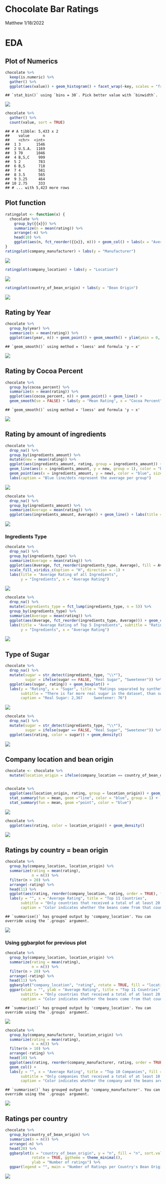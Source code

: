 Chocolate Bar Ratings
================
Matthew
1/18/2022

# EDA

## Plot of Numerics

``` r
chocolate %>%
  keep(is.numeric) %>%
  gather() %>%
  ggplot(aes(value)) + geom_histogram() + facet_wrap(~key, scales = "free")
```

    ## `stat_bin()` using `bins = 30`. Pick better value with `binwidth`.

![](Chocolate_files/figure-gfm/unnamed-chunk-1-1.png)<!-- -->

``` r
chocolate %>%
  gather() %>%
  count(value, sort = TRUE)
```

    ## # A tibble: 5,433 x 2
    ##    value      n
    ##    <chr>  <int>
    ##  1 3       1546
    ##  2 U.S.A.  1169
    ##  3 70      1046
    ##  4 B,S,C    999
    ##  5 2        783
    ##  6 B,S      718
    ##  7 4        581
    ##  8 3.5      565
    ##  9 3.25     464
    ## 10 2.75     333
    ## # ... with 5,423 more rows

## Plot function

``` r
ratingplot <- function(x) {
  chocolate %>%
    group_by({{x}}) %>%
    summarize(n = mean(rating)) %>%
    arrange(-n) %>%
    head(10) %>%
    ggplot(aes(n, fct_reorder({{x}}, n))) + geom_col() + labs(x = "Average Rating")
}
ratingplot(company_manufacturer) + labs(y = "Manufacturer")
```

![](Chocolate_files/figure-gfm/unnamed-chunk-2-1.png)<!-- -->

``` r
ratingplot(company_location) + labs(y = "Location")
```

![](Chocolate_files/figure-gfm/unnamed-chunk-2-2.png)<!-- -->

``` r
ratingplot(country_of_bean_origin) + labs(y = "Bean Origin")
```

![](Chocolate_files/figure-gfm/unnamed-chunk-2-3.png)<!-- -->

## Rating by Year

``` r
chocolate %>%
  group_by(year) %>%
  summarize(n = mean(rating)) %>%
  ggplot(aes(year, n)) + geom_point() + geom_smooth() + ylim(ymin = 0, ymax = 5)
```

    ## `geom_smooth()` using method = 'loess' and formula 'y ~ x'

![](Chocolate_files/figure-gfm/unnamed-chunk-3-1.png)<!-- -->

## Rating by Cocoa Percent

``` r
chocolate %>%
  group_by(cocoa_percent) %>%
  summarize(n = mean(rating)) %>%
  ggplot(aes(cocoa_percent, n)) + geom_point() + geom_line() + 
  geom_smooth(se = FALSE) + labs(y = "Mean Rating", x = "Cocoa Percent")
```

    ## `geom_smooth()` using method = 'loess' and formula 'y ~ x'

![](Chocolate_files/figure-gfm/unnamed-chunk-4-1.png)<!-- -->

## Rating by amount of ingredients

``` r
chocolate %>%
  drop_na() %>%
  group_by(ingredients_amount) %>%
  mutate(new = mean(rating)) %>%
  ggplot(aes(ingredients_amount, rating, group = ingredients_amount)) + geom_boxplot() + 
  geom_line(aes(x = ingredients_amount, y = new, group = 1), color = "blue") +
  geom_point(aes(x = ingredients_amount, y = new), color = "blue", size = 2) +
  labs(caption = "Blue line/dots represent the average per group")
```

![](Chocolate_files/figure-gfm/unnamed-chunk-5-1.png)<!-- -->

``` r
chocolate %>%
  drop_na() %>%
  group_by(ingredients_amount) %>%
  summarize(Average = mean(rating)) %>%
  ggplot(aes(ingredients_amount, Average)) + geom_line() + labs(title = "Zoomed in")
```

![](Chocolate_files/figure-gfm/unnamed-chunk-5-2.png)<!-- -->

### Ingredients Type

``` r
chocolate %>%
  drop_na() %>%
  group_by(ingredients_type) %>%
  summarize(Average = mean(rating)) %>%
  ggplot(aes(Average, fct_reorder(ingredients_type, Average), fill = Average)) + geom_col() +
  scale_fill_viridis_c(option = "H", direction = -1) +
  labs(title = "Average Rating of all Ingredients", 
       y = "Ingredients", x = "Average Rating")
```

![](Chocolate_files/figure-gfm/unnamed-chunk-6-1.png)<!-- -->

``` r
chocolate %>%
  drop_na() %>%
  mutate(ingredients_type = fct_lump(ingredients_type, n = 5)) %>%
  group_by(ingredients_type) %>%
  summarize(Average = mean(rating)) %>%
  ggplot(aes(Average, fct_reorder(ingredients_type, Average))) + geom_col() + 
  labs(title = "Average Rating of Top 5 Ingredients", subtitle = "Ratings not in top 5 are collapsed as Other", 
       y = "Ingredients", x = "Average Rating")
```

![](Chocolate_files/figure-gfm/unnamed-chunk-6-2.png)<!-- -->

## Type of Sugar

``` r
chocolate %>%
  drop_na() %>%
  mutate(sugar = str_detect(ingredients_type, "\\*"),
         sugar = ifelse(sugar == FALSE, "Real Sugar", "Sweetener")) %>%
  ggplot(aes(sugar, rating)) + geom_boxplot() + 
  labs(y = "Rating", x = "Sugar", title = "Ratings separated by synthetic or real sugar",
       subtitle = "There is far more real sugar in the dataset, than sweetener substitutes", 
       caption = "Real Sugar: 2,367     Sweetener: 76")
```

![](Chocolate_files/figure-gfm/unnamed-chunk-7-1.png)<!-- -->

``` r
chocolate %>%
  drop_na() %>%
  mutate(sugar = str_detect(ingredients_type, "\\*"),
         sugar = ifelse(sugar == FALSE, "Real Sugar", "Sweetener")) %>%
  ggplot(aes(rating, color = sugar)) + geom_density()
```

![](Chocolate_files/figure-gfm/unnamed-chunk-7-2.png)<!-- -->

## Company location and bean origin

``` r
chocolate <- chocolate %>%
  mutate(location_origin = ifelse(company_location == country_of_bean_origin, "Same","Different"))


chocolate %>%
  ggplot(aes(location_origin, rating, group = location_origin)) + geom_boxplot() + 
  stat_summary(fun = mean, geom ="line", color = "blue", group = 1) +
  stat_summary(fun = mean, geom ="point", color = "blue")
```

![](Chocolate_files/figure-gfm/unnamed-chunk-8-1.png)<!-- -->

``` r
chocolate %>%
  ggplot(aes(rating, color = location_origin)) + geom_density()
```

![](Chocolate_files/figure-gfm/unnamed-chunk-8-2.png)<!-- -->

## Ratings by country = bean origin

``` r
chocolate %>%
  group_by(company_location, location_origin) %>%
  summarize(rating = mean(rating),
            n = n()) %>%
  filter(n > 20) %>%
  arrange(-rating) %>%
  head(11) %>%
  ggplot(aes(rating, reorder(company_location, rating, order = TRUE), fill = location_origin)) + geom_col(position = "identity") +
  labs(y = "", x = "Average Rating", title = "Top 11 Countries", 
       subtitle = "Only countries that received a total of at least 20 ratings", fill = "",
       caption = "Color indicates whether the beans come from that country")
```

    ## `summarise()` has grouped output by 'company_location'. You can override using the `.groups` argument.

![](Chocolate_files/figure-gfm/unnamed-chunk-9-1.png)<!-- -->

### Using ggbarplot for previous plot

``` r
chocolate %>%
  group_by(company_location, location_origin) %>%
  summarize(rating = mean(rating),
            n = n()) %>%
  filter(n > 20) %>%
  arrange(-rating) %>%
  head(11) %>%
  ggbarplot("company_location", "rating", rotate = TRUE, fill = "location_origin", sort.val = "asc", sort.by.groups = FALSE) %>%
  ggpar(xlab = "", ylab = "Average Rating", title = "Top 11 Countries", font.ytickslab = 11,
       subtitle = "Only countries that received a total of at least 20 ratings", legend.title = "",
       caption = "Color indicates whether the beans come from that country", palette = "npg")
```

    ## `summarise()` has grouped output by 'company_location'. You can override using the `.groups` argument.

![](Chocolate_files/figure-gfm/unnamed-chunk-10-1.png)<!-- -->

``` r
chocolate %>%
  group_by(company_manufacturer, location_origin) %>%
  summarize(rating = mean(rating),
            n = n()) %>%
  filter(n > 10) %>%
  arrange(-rating) %>%
  head(10) %>%
  ggplot(aes(rating, reorder(company_manufacturer, rating, order = TRUE), fill = location_origin)) + 
  geom_col() +
  labs(y = "", x = "Average Rating", title = "Top 10 Companies", fill = "",
       subtitle = "Only companies that received a total of at least 10 ratings",
       caption = "Color indicates whether the company and the beans are from the same country")
```

    ## `summarise()` has grouped output by 'company_manufacturer'. You can override using the `.groups` argument.

![](Chocolate_files/figure-gfm/unnamed-chunk-11-1.png)<!-- -->

## Ratings per country

``` r
chocolate %>%
  group_by(country_of_bean_origin) %>%
  summarize(n = n()) %>%
  arrange(-n) %>%
  head(20) %>%
  ggbarplot(x = "country_of_bean_origin", y = "n", fill = "n", sort.val = "asc", 
            rotate = TRUE, ggtheme = theme_minimal(),
            ylab = "Number of ratings") %>%
  ggpar(legend = "", main = "Number of Ratings per Country's Bean Origin", xlab = "", ylab = "", font.ytickslab = c(10, "bold"))
```

![](Chocolate_files/figure-gfm/unnamed-chunk-12-1.png)<!-- -->
